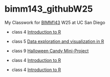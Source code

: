 # bimm143_githubW25
My Classwork for [BIMM143](https://bioboot.github.io/bimm143_W25/) W25 at UC San Diego

- class 4 [Introduction to R](https://raw.githubusercontent.com/idarifUC/bimm143_githubW25/refs/heads/main/class4.0/class4.0.html)
- class 5 [Data exploration and visualization in R](https://github.com/idarifUC/bimm143_githubW25/blob/main/class5.0/lab5.0.pdf)
- class 9 [Halloween Candy Mini-Project](https://github.com/idarifUC/bimm143_githubW25/blob/main/class9.0/lab9.0MiniProject.pdf)

- class 4 [Introduction to R](https://raw.githubusercontent.com/idarifUC/bimm143_githubW25/refs/heads/main/class4.0/class4.0.html)
- class 4 [Introduction to R](https://raw.githubusercontent.com/idarifUC/bimm143_githubW25/refs/heads/main/class4.0/class4.0.html)

